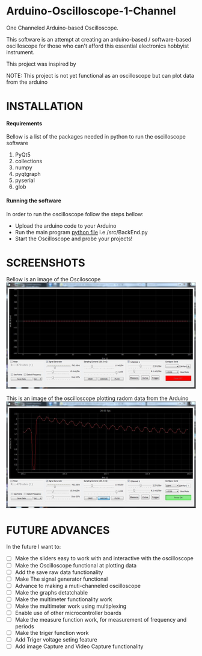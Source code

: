 # Arduino-Oscilloscope-1-Channel
 One Channeled Arduino-based Oscilloscope.
 
 This software is an attempt at creating an arduino-based / software-based oscilloscope for those who can't afford 
 this essential electronics hobbyist instrument.
 
 This project was inspired by 
 
 NOTE: This project is not yet functional as an oscilloscope but can plot data from the arduino
 
# INSTALLATION
 #### Requirements
 Bellow is a list of the packages needed in python to run the oscilloscope software
 1. PyQt5
 2. collections
 3. numpy
 4. pyqtgraph
 5. pyserial
 6. glob
 
 #### Running the software
 In order to run the oscilloscope follow the steps bellow:
 * Upload the arduino code to your Arduino
 * Run the main program [python file](/src/BackEnd.py) i.e /src/BackEnd.py
 * Start the Oscilloscope and probe your projects!
 
 
# SCREENSHOTS
 Bellow is an image of the Osciloscope
 ![Inactive Oscilloscope Image](/Screenshot/Frontend-Inactive.JPG)
 
 This is an image of the oscilloscope plotting radom data from the Arduino
 ![Oscilloscope Active](/Screenshot/Frontend-Active.JPG)
 
 
# FUTURE ADVANCES
 In the future I want to:
 - [ ] Make the sliders easy to work with and interactive with the oscilloscope
 - [ ] Make the Oscilloscope functional at plotting data
 - [ ] Add the save raw data functionality
 - [ ] Make The signal generator functional
 - [ ] Advance to making a muti-channeled oscilloscope
 - [ ] Make the graphs detatchable
 - [ ] Make the multimeter functionality work
 - [ ] Make the multimeter work using multiplexing
 - [ ] Enable use of other microcontroller boards
 - [ ] Make the measure function work, for measurement of frequency and periods
 - [ ] Make the triger function work
 - [ ] Add Triger voltage seting feature
 - [ ] Add image Capture and Video Capture functionality

